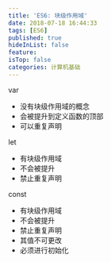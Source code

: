 ```yaml
---
title: 'ES6: 块级作用域'
date: 2018-07-18 16:44:33
tags: [ES6]
published: true
hideInList: false
feature: 
isTop: false
categories: 计算机基础
---
```


var

*   没有块级作用域的概念
*   会被提升到定义函数的顶部
*   可以重复声明

let

*   有块级作用域
*   不会被提升
*   禁止重复声明

const

*   有块级作用域
*   不会被提升
*   禁止重复声明
*   其值不可更改
*   必须进行初始化